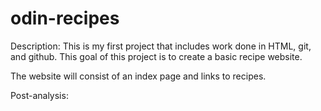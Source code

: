 # odin-recipes

Description:
This is my first project that includes work done in HTML, git, and github.
This goal of this project is to create a basic recipe website.

The website will consist of an index page and links to recipes.

Post-analysis:
